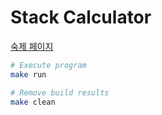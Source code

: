 Stack Calculator
========
[숙제 페이지](http://soar.snu.ac.kr:8080/assignments/3)

```bash
# Execute program
make run

# Remove build results
make clean
```
